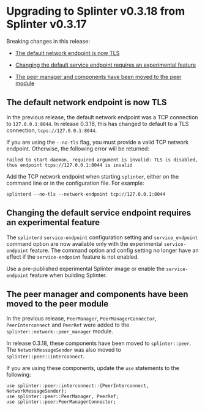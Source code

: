 # Upgrading to Splinter v0.3.18 from Splinter v0.3.17

Breaking changes in this release:

* [The default network endpoint is now
  TLS](#the-default-network-endpoint-is-now-tls)

* [Changing the default service endpoint requires an experimental
  feature](#changing-the-default-service-endpoint-requires-an-experimental-feature)

* [The peer manager and components have been moved to the peer
   module ](#the-peer-manager-and-components-have-been-moved-to-the-peer-module)

## The default network endpoint is now TLS

In the previous release, the default network endpoint was a TCP connection to
`127.0.0.1:8044`. In release 0.3.18, this has changed to default to a TLS
connection, `tcps://127.0.0.1:8044`.

If you are using the `--no-tls` flag, you must provide a valid TCP network
endpoint. Otherwise, the following error will be returned:

```
Failed to start daemon, required argument is invalid: TLS is disabled, thus endpoint tcps://127.0.0.1:8044 is invalid
```

Add the TCP network endpoint when starting `splinter`, either on the command
line or in the configuration file. For example:

```
splinterd --no-tls --network-endpoint tcp://127.0.0.1:8044
```

## Changing the default service endpoint requires an experimental feature

The `splinterd` `service-endpoint` configuration setting and `service_endpoint`
command option are now available only with the experimental `service-endpoint`
feature. The command option and config setting no longer have an effect if the
`service-endpoint` feature is not enabled.

Use a pre-published experimental Splinter image or enable the `service-endpoint`
feature when building Splinter.

## The peer manager and components have been moved to the peer module

In the previous release, `PeerManager`, `PeerManagerConnector`,
`PeerInterconnect` and `PeerRef` were added to the
` splinter::network::peer_manager` module.

In release 0.3.18, these components have been moved to `splinter::peer`. The
`NetworkMessageSender` was also moved to `splinter::peer::interconnect`.

If you are using these components, update the `use` statements to the
following:

```
use splinter::peer::interconnect::{PeerInterconnect, NetworkMessageSender};
use splinter::peer::PeerManager, PeerRef;
use splinter::peer:PeerManagerConnector;
```
